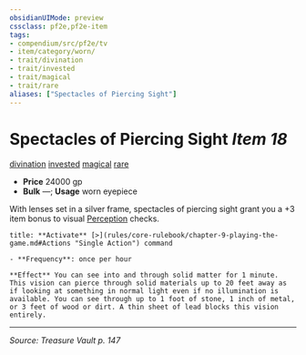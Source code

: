 ```yaml
---
obsidianUIMode: preview
cssclass: pf2e,pf2e-item
tags:
- compendium/src/pf2e/tv
- item/category/worn/
- trait/divination
- trait/invested
- trait/magical
- trait/rare
aliases: ["Spectacles of Piercing Sight"]
---
```

# Spectacles of Piercing Sight *Item 18*  
[divination](divination.md "Divination School Trait")  [invested](invested.md "Invested Item Trait")  [magical](magical.md "Magical Item Trait")  [rare](rare.md "Rare Rarity Trait")  

- **Price** 24000 gp
- **Bulk** —; **Usage** worn eyepiece

With lenses set in a silver frame, spectacles of piercing sight grant you a +3 item bonus to visual [Perception](skills.md#Perception) checks.

```ad-embed-ability
title: **Activate** [>](rules/core-rulebook/chapter-9-playing-the-game.md#Actions "Single Action") command

- **Frequency**: once per hour

**Effect** You can see into and through solid matter for 1 minute. This vision can pierce through solid materials up to 20 feet away as if looking at something in normal light even if no illumination is available. You can see through up to 1 foot of stone, 1 inch of metal, or 3 feet of wood or dirt. A thin sheet of lead blocks this vision entirely.
```


---
*Source: Treasure Vault p. 147*